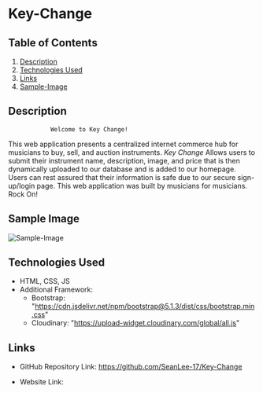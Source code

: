 # Key-Change

## Table of Contents
1. [Description](#Description)
2. [Technologies Used](#Technologies-Used)
3. [Links](#Links)
4. [Sample-Image](#Sample-Image)


## Description

                Welcome to Key Change!

This web application presents a centralized internet commerce hub for musicians to buy, sell, and auction instruments. *Key Change* Allows users to submit their instrument name, description, image, and price that is then dynamically uploaded to our database and is added to our homepage. Users can rest assured that their information is safe due to our secure sign-up/login page. This web application was built by musicians for musicians. Rock On!


## Sample Image

![Sample-Image](https://raw.githubusercontent.com/SeanLee-17/Key-Change/main/public/img/Sample-Image.png)


## Technologies Used
- HTML, CSS, JS
- Additional Framework: 
    - Bootstrap: "https://cdn.jsdelivr.net/npm/bootstrap@5.1.3/dist/css/bootstrap.min.css"
    - Cloudinary: "https://upload-widget.cloudinary.com/global/all.js"


## Links

- GitHub Repository Link: https://github.com/SeanLee-17/Key-Change 

- Website Link: 





